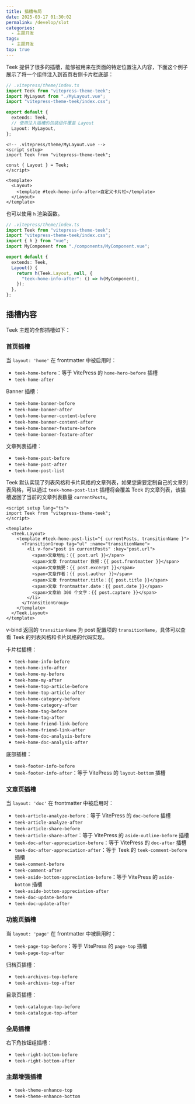 ```yaml
---
title: 插槽布局
date: 2025-03-17 01:30:02
permalink: /develop/slot
categories:
  - 主题开发
tags:
  - 主题开发
top: true
---
```


Teek 提供了很多的插槽，能够被用来在页面的特定位置注入内容，下面这个例子展示了将一个组件注入到首页右侧卡片栏底部：

```ts
// .vitepress/theme/index.ts
import Teek from "vitepress-theme-teek";
import MyLayout from "./MyLayout.vue";
import "vitepress-theme-teek/index.css";

export default {
  extends: Teek,
  // 使用注入插槽的包装组件覆盖 Layout
  Layout: MyLayout,
};
```

```vue
<!-- .vitepress/theme/MyLayout.vue -->
<script setup>
import Teek from "vitepress-theme-teek";

const { Layout } = Teek;
</script>

<template>
  <Layout>
    <template #teek-home-info-after>自定义卡片栏</template>
  </Layout>
</template>
```

也可以使用 `h` 渲染函数。

```ts
// .vitepress/theme/index.ts
import Teek from "vitepress-theme-teek";
import "vitepress-theme-teek/index.css";
import { h } from "vue";
import MyComponent from "./components/MyComponent.vue";

export default {
  extends: Teek,
  Layout() {
    return h(Teek.Layout, null, {
      "teek-home-info-after": () => h(MyComponent),
    });
  },
};
```

## 插槽内容

Teek 主题的全部插槽如下：

### 首页插槽

当 `layout: 'home'` 在 frontmatter 中被启用时：

- `teek-home-before`：等于 VitePress 的 `home-hero-before` 插槽
- `teek-home-after`

Banner 插槽：

- `teek-home-banner-before`
- `teek-home-banner-after`
- `teek-home-banner-content-before`
- `teek-home-banner-content-after`
- `teek-home-banner-feature-before`
- `teek-home-banner-feature-after`

文章列表插槽：

- `teek-home-post-before`
- `teek-home-post-after`
- `teek-home-post-list` <Badge type="tip" text="v1.2.0" />

Teek 默认实现了列表风格和卡片风格的文章列表，如果您需要定制自己的文章列表风格，可以通过 `teek-home-post-list` 插槽将会覆盖 Teek 的文章列表，该插槽返回了当前的文章列表数量 `currentPosts`。

```vue
<script setup lang="ts">
import Teek from "vitepress-theme-teek";
</script>

<template>
  <Teek.Layout>
    <template #teek-home-post-list="{ currentPosts, transitionName }">
      <TransitionGroup tag="ul" :name="transitionName">
        <li v-for="post in currentPosts" :key="post.url">
          <span>文章地址：{{ post.url }}</span>
          <span>文章 frontmatter 数据：{{ post.frontmatter }}</span>
          <span>文章摘要：{{ post.excerpt }}</span>
          <span>文章作者：{{ post.author }}</span>
          <span>文章 frontmatter.title：{{ post.title }}</span>
          <span>文章 frontmatter.date：{{ post.date }}</span>
          <span>文章前 300 个文字：{{ post.capture }}</span>
        </li>
      </TransitionGroup>
    </template>
  </Teek.Layout>
</template>
```

v-bind 返回的 `transitionName` 为 post 配置项的 `transitionName`，具体可以查看 Teek 的列表风格和卡片风格的代码实现。

卡片栏插槽：

- `teek-home-info-before`
- `teek-home-info-after`
- `teek-home-my-before`
- `teek-home-my-after`
- `teek-home-top-article-before`
- `teek-home-top-article-after`
- `teek-home-category-before`
- `teek-home-category-after`
- `teek-home-tag-before`
- `teek-home-tag-after`
- `teek-home-friend-link-before`
- `teek-home-friend-link-after`
- `teek-home-doc-analysis-before`
- `teek-home-doc-analysis-after`

底部插槽：

- `teek-footer-info-before`
- `teek-footer-info-after`：等于 VitePress 的 `layout-bottom` 插槽

### 文章页插槽

当 `layout: 'doc'` 在 frontmatter 中被启用时：

- `teek-article-analyze-before`：等于 VitePress 的 `doc-before` 插槽
- `teek-article-analyze-after`
- `teek-article-share-before`
- `teek-article-share-after`：等于 VitePress 的 `aside-outline-before` 插槽
- `teek-doc-after-appreciation-before`：等于 VitePress 的 `doc-after` 插槽
- `teek-doc-after-appreciation-after`：等于 Teek 的 `teek-comment-before` 插槽
- `teek-comment-before`
- `teek-comment-after`
- `teek-aside-bottom-appreciation-before`：等于 VitePress 的 `aside-bottom` 插槽
- `teek-aside-bottom-appreciation-after`
- `teek-doc-update-before` <Badge type="tip" text="v1.2.0" />
- `teek-doc-update-after` <Badge type="tip" text="v1.2.0" />

### 功能页插槽

当 `layout: 'page'` 在 frontmatter 中被启用时：

- `teek-page-top-before`：等于 VitePress 的 `page-top` 插槽
- `teek-page-top-after`

归档页插槽：

- `teek-archives-top-before`
- `teek-archives-top-after`

目录页插槽：

- `teek-catalogue-top-before`
- `teek-catalogue-top-after`

### 全局插槽

右下角按钮组插槽：

- `teek-right-bottom-before`
- `teek-right-bottom-after`

### 主题增强插槽

- `teek-theme-enhance-top`
- `teek-theme-enhance-bottom`
